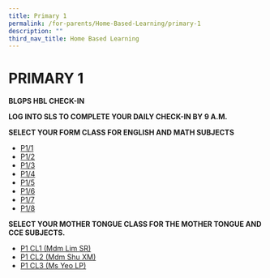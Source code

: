 ```yaml
---
title: Primary 1
permalink: /for-parents/Home-Based-Learning/primary-1
description: ""
third_nav_title: Home Based Learning
---
```

# PRIMARY 1
**BLGPS HBL CHECK-IN**

**LOG INTO SLS TO COMPLETE YOUR DAILY CHECK-IN BY 9 A.M.**

**SELECT YOUR FORM CLASS FOR ENGLISH AND MATH SUBJECTS**
* [P1/1](https://docs.google.com/document/d/1SoJ3BafD3WX1cvN7MMOudnI1zVoaWepNSvJbC0ay2MU/edit)
* [P1/2](https://docs.google.com/document/d/152ThR0N68BY25wRGGYabyEcV9A-mKcunGo9u7KQ09kU/edit)
* [P1/3](https://docs.google.com/document/d/13vfnwthBPR-WA6UOEpgMW3ShitGSmJJ8QFtcfn53POQ/edit)
* [P1/4](https://docs.google.com/document/d/1nwadpcluYm_0hMas4V36-aD1-0o74NJp28S4qiJl9Ps/edit)
* [P1/5](https://docs.google.com/document/d/1sag4k_a1rBU4nVq7A5xvgiHjMX_ijrwjxRx_L1RCNy8/edit)
* [P1/6](https://docs.google.com/document/d/1d4QV6Bvbgg1QadNCes72qZhq2Dr7jhEcXDEVNW-kjIw/edit)
* [P1/7](https://docs.google.com/document/d/10G94mTC39F4RugzCDPH_Vh0n4DAJSgfTmh-aPF8QjQY/edit)
* [P1/8](https://docs.google.com/document/d/1ywIjOYQ3yAZx5DmpJErkKGE2OluGCdA9Z88pAiLoHUs/edit)

**SELECT YOUR MOTHER TONGUE CLASS FOR THE MOTHER TONGUE AND CCE SUBJECTS.**

* [P1 CL1 (Mdm Lim SR)](https://docs.google.com/document/d/1FdifmJJCcMB8tO5vUkFXDLq6tN6EzIbahIfnnFcnoJ8/edit)
* [P1 CL2 (Mdm Shu XM)](https://docs.google.com/document/d/1hV43GH5PeZ8SaLNBB37LVD-TFrF3sBvC0_gmFoDeDqA/edit)
* [P1 CL3 (Ms Yeo LP)](https://docs.google.com/document/d/1B2D62m-kUXrNu0oHgxd9xeLXecswLOpRyvY2oGgYtd8/edit)